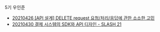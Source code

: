 5기 우인준

- [20210426 [API 설계] DELETE request 요청/처리/응답에 관한 소소한 고민](https://humblego.tistory.com/18)
- [20210430 결제 시스템의 SDK와 API 디자인 - SLASH 21](https://app.gitbook.com/@injun-woo30000/s/growth-log/i-learned/general/sdk-api)
